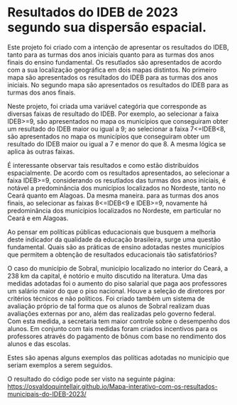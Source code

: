 # Resultados do IDEB de 2023 segundo sua dispersão espacial.

Este projeto foi criado com a intenção de apresentar os resultados do IDEB, tanto para as turmas dos anos iniciais quanto para as turmas dos anos finais do ensino fundamental. Os resutlados são apresentados de acordo com a sua localização geográfica em dois mapas distintos. No primeiro mapa são apresentados os resultados do IDEB para as turmas dos anos iniciais. No segundo mapa são apresentados os resultados do IDEB para as turmas dos anos finais.

Neste projeto, foi criada uma variável categória que corresponde as diversas faixas de resultado do IDEB. Por exemplo, ao selecionar a faixa IDEB>=9, são apresentados no mapa os municípios que conseguiram obter um resultado do IDEB maior ou igual a 9; ao selecionar a faixa 7<=IDEB<8, são apresentados no mapa os municípios que conseguiram obter um resultado do IDEB maior ou igual a 7 e menor do que 8. A mesma lógica se aplica às outras faixas.

É interessante observar tais resultados e como estão distribuídos espacialmente. De acordo com os resultados apresentados, ao selecionar a faixa IDEB>=9, considerando os resutlados das turmas dos anos iniciais, é notável a predominância dos municípios localizados no Nordeste, tanto no Ceará quanto em Alagoas. Da mesma maneira. para as turmas dos anos finais, ao selecionar as faixas 8<=IDEB<9 e IDEB>=9, novamente há predominância dos municípios localizados no Nordeste, em particular no Ceará e em Alagoas. 

Ao pensar em políticas públicas educacionais que busquem a melhoria deste indicador da qualidade da educação brasileira, surge uma questão fundamental. Quais são as práticas de ensino adotadas nestes municípios que permitem a obtenção de resultados educacionais tão satisfatórios? 

O caso do município de Sobral, município localizado no interior do Ceará, a 238 km da capital, é notório e muito discutido na literatura. Uma das medidas adotadas foi o aumento do piso salarial que paga aos professores um salário maior do que o piso nacional. Houve a seleção de diretores por critérios técnicos e não políticos. Foi criado também um sistema de avaliação próprio de tal forma que os alunos de Sobral realizam duas avaliações externas por ano, além das realizadas pelo governo federal. Com esta medida, a secretaria tem maior controle sobre o desempenho dos alunos. Em conjunto com tais medidas foram criados incentivos para os professores através do pagamento de bônus com base no rendimento dos alunos e das escolas. 

Estes são apenas alguns exemplos das políticas adotadas no município que seriam exemplos a serem seguidos. 

O resultado do código pode ser visto na seguinte página:
<https://osvaldoquintellajr.github.io/Mapa-interativo-com-os-resultados-municipais-do-IDEB-2023/>
